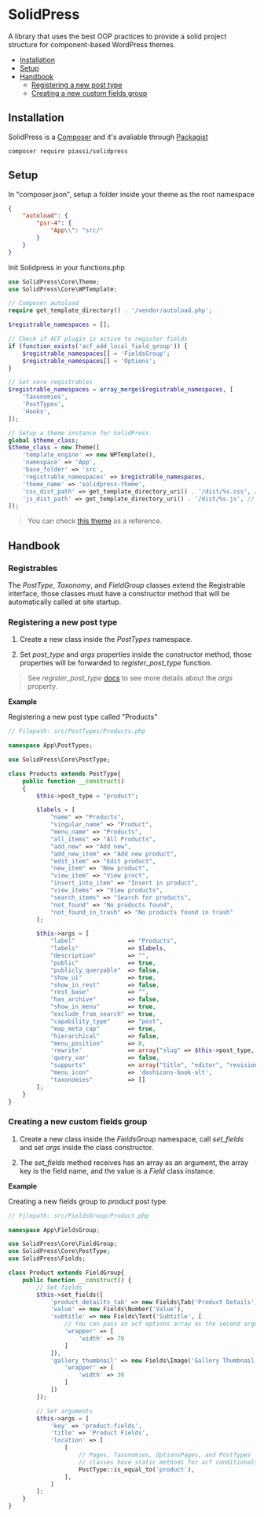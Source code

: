 # SolidPress

A library that uses the best OOP practices to provide a solid project structure for component-based WordPress themes.

-   [Installation](#installation)
-   [Setup](#setup)
-   [Handbook](#handbook)
    -   [Registering a new post type](#registering-a-new-post-type)
    -   [Creating a new custom fields group](#creating-a-new-custom-fields-group)

## Installation

SolidPress is a [Composer](https://getcomposer.org/) and it's avaliable through [Packagist](https://packagist.org/packages/piassi/solidpress)

```
composer require piassi/solidpress
```

## Setup

In "composer.json", setup a folder inside your theme as the root namespace

```json
{
	"autoload": {
		"psr-4": {
			"App\\": "src/"
		}
	}
}
```

Init Solidpress in your functions.php

```php
use SolidPress\Core\Theme;
use SolidPress\Core\WPTemplate;

// Composer autoload
require get_template_directory() . '/vendor/autoload.php';

$registrable_namespaces = [];

// Check if ACF plugin is active to register fields
if (function_exists('acf_add_local_field_group')) {
	$registrable_namespaces[] = 'FieldsGroup';
	$registrable_namespaces[] = 'Options';
}

// Set core registrables
$registrable_namespaces = array_merge($registrable_namespaces, [
	'Taxonomies',
	'PostTypes',
	'Hooks',
]);

// Setup a theme instance for SolidPress
global $theme_class;
$theme_class = new Theme([
	'template_engine' => new WPTemplate(),
	'namespace' => 'App',
	'base_folder' => 'src',
	'registrable_namespaces' => $registrable_namespaces,
	'theme_name' => 'solidpress-theme',
	'css_dist_path' => get_template_directory_uri() . '/dist/%s.css', // %s will be replaced with page bundle css file.
	'js_dist_path' => get_template_directory_uri() . '/dist/%s.js', // %s will be replaced with page bundle js file.
]);
```

> You can check [this theme](https://github.com/piassi/solidpress-theme) as a reference.

## Handbook

### Registrables

The _PostType_, _Taxonomy_, and _FieldGroup_ classes extend the Registrable interface, those classes must have a constructor method that will be automatically called at site startup.

### Registering a new post type

1. Create a new class inside the _PostTypes_ namespace.

2. Set _post_type_ and _args_ properties inside the constructor method, those properties will be forwarded to _register_post_type_ function.

> See _register_post_type_ [docs](https://developer.wordpress.org/reference/functions/register_post_type/) to see more details about the _args_ property.

**Example**

Registering a new post type called "Products"

```php
// Filepath: src/PostTypes/Products.php

namespace App\PostTypes;

use SolidPress\Core\PostType;

class Products extends PostType{
	public function __construct()
	{
		$this->post_type = "product";

		$labels = [
			"name" => "Products",
			"singular_name" => "Product",
			"menu_name" => "Products",
			"all_items" => "All Products",
			"add_new" => "Add new",
			"add_new_item" => "Add new product",
			"edit_item" => "Edit product",
			"new_item" => "New product",
			"view_item" => "View proct",
			"insert_into_item" => "Insert in product",
			"view_items" => "View products",
			"search_items" => "Search for products",
			"not_found" => "No products found",
			"not_found_in_trash" => "No products found in trash"
		];

		$this->args = [
			"label"               => "Products",
			"labels"              => $labels,
			"description"         => "",
			"public"              => true,
			"publicly_queryable"  => false,
			"show_ui"             => true,
			"show_in_rest"        => false,
			"rest_base"           => "",
			"has_archive"         => false,
			"show_in_menu"        => true,
			"exclude_from_search" => true,
			"capability_type"     => "post",
			"map_meta_cap"        => true,
			"hierarchical"        => false,
			"menu_position"       => 8,
			'rewrite'             => array("slug" => $this->post_type, "with_front" => false),
			'query_var'           => false,
			"supports"            => array("title", "editor", "revisions", "excerpt"),
			"menu_icon"           => 'dashicons-book-alt',
			"taxonomies"          => []
		];
	}
}

```

### Creating a new custom fields group

1. Create a new class inside the _FieldsGroup_ namespace, call _set_fields_ and set _args_ inside the class constructor.

2. The _set_fields_ method receives has an array as an argument, the array key is the field name, and the value is a _Field_ class instance.

**Example**

Creating a new fields group to _product_ post type.

```php
// Filepath: src/FieldsGroup/Product.php

namespace App\FieldsGroup;

use SolidPress\Core\FieldGroup;
use SolidPress\Core\PostType;
use SolidPress\Fields;

class Product extends FieldGroup{
	public function __construct() {
		// Set fields
		$this->set_fields([
			'product_detailts_tab' => new Fields\Tab('Product Details'),
			'value' => new Fields\Number('Value'),
			'subtitle' => new Fields\Text('Subtitle', [
				// You can pass an acf options array as the second argument
				'wrapper' => [
					'width' => 70
				]
			]),
			'gallery_thumbnail' => new Fields\Image('Gallery Thumbnail', [
				'wrapper' => [
					'width' => 30
				]
			])
		]);

		// Set arguments
		$this->args = [
			'key' => 'product-fields',
			'title' => 'Product Fields',
			'location' => [
				[
					// Pages, Taxonomies, OptionsPages, and PostTypes
					// classes have static methods for acf conditionals.
					PostType::is_equal_to('product'),
				],
			]
		];
	}
}

```
